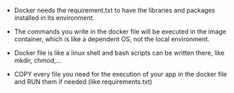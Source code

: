 - Docker needs the requirement.txt to have the libraries and packages installed in its environment.

- The commands you write in the docker file will be executed in the image container, which is like a dependent OS, not the local environment.

- Docker file is like a linux shell and bash scripts can be written there, like mkdir, chmod,...

- COPY every file you need for the execution of your app in the docker file and RUN them if needed (like requirements.txt)